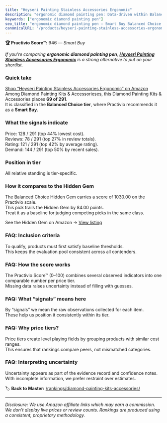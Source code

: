 ```yaml
---
title: "Heyseri Painting Stainless Accessories Ergonomic"
description: "ergonomic diamond painting pen: Data-driven within Balanced Choice ranking using the Practivio Score™. Positioned by quality, value, demand, findability, momen…"
keywords: ["ergonomic diamond painting pen"]
seo_title: "ergonomic diamond painting pen — Smart Buy Balanced Choice (2025)"
canonicalURL: "/products/heyseri-painting-stainless-accessories-ergonomic-B0C88Y8LRZ/"
---
```


**🏆 Practivio Score™:** 946 — _Smart Buy_


*If you're comparing **ergonomic diamond painting pen**, **[Heyseri Painting Stainless Accessories Ergonomic](https://www.amazon.com/dp/B0C88Y8LRZ?tag=practivio-20)** is a strong alternative to put on your shortlist.*
### Quick take
[Shop “Heyseri Painting Stainless Accessories Ergonomic” on Amazon](https://www.amazon.com/dp/B0C88Y8LRZ?tag=practivio-20)
Among Diamond Painting Kits & Accessorieses, this Diamond Painting Kits & Accessories places **69 of 291**.  
It is classified in the **Balanced Choice tier**, where Practivio recommends it as a **Smart Buy**.

### What the signals indicate
Price: 128 / 291 (top 44% lowest cost).  
Reviews: 78 / 291 (top 27% in review totals).  
Rating: 121 / 291 (top 42% by average rating).  
Demand: 144 / 291 (top 50% by recent sales).

### Position in tier
All relative standing is tier-specific.

### How it compares to the Hidden Gem
The Balanced Choice Hidden Gem carries a score of 1030.00 on the Practivio scale.  
This pick trails the Hidden Gem by 84.00 points.  
Treat it as a baseline for judging competing picks in the same class.  

See the Hidden Gem on Amazon → [View listing](https://www.amazon.com/dp/B07RWD3S5Q?tag=practivio-20)

### FAQ: Inclusion criteria
To qualify, products must first satisfy baseline thresholds.  
This keeps the evaluation pool consistent across all contenders.

### FAQ: How the score works
The Practivio Score™ (0–100) combines several observed indicators into one comparable number per price tier.  
Missing data raises uncertainty instead of filling with guesses.

### FAQ: What “signals” means here
By “signals” we mean the raw observations collected for each item.  
These help us position it consistently within its tier.

### FAQ: Why price tiers?
Price tiers create level playing fields by grouping products with similar cost ranges.  
This ensures that rankings compare peers, not mismatched categories.

### FAQ: Interpreting uncertainty
Uncertainty appears as part of the evidence record and confidence notes.  
With incomplete information, we prefer restraint over estimates.


🏷️ **Back to Master:** [/rankings/diamond-painting-kits-accessories/](/rankings/diamond-painting-kits-accessories/)

---
_Disclosure: We use Amazon affiliate links which may earn a commission. We don’t display live prices or review counts. Rankings are produced using a consistent, proprietary methodology._
